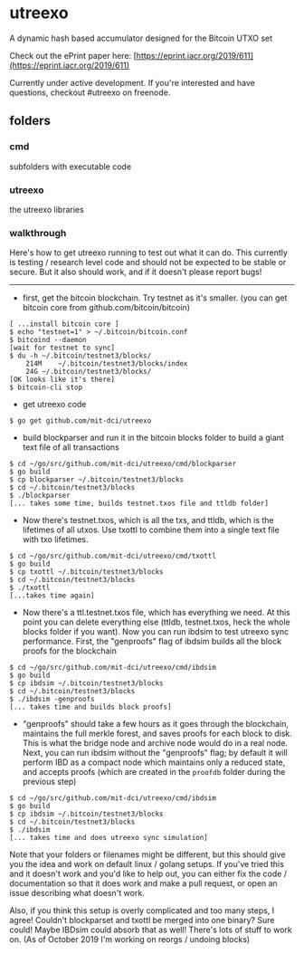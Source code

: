 # utreexo

A dynamic hash based accumulator designed for the Bitcoin UTXO set

Check out the ePrint paper here: [https://eprint.iacr.org/2019/611](https://eprint.iacr.org/2019/611)

Currently under active development.  If you're interested and have questions, checkout #utreexo on freenode.

## folders

### cmd

subfolders with executable code

### utreexo

the utreexo libraries

### walkthrough

Here's how to get utreexo running to test out what it can do.  This currently is testing / research level code and should not be expected to be stable or secure.  But it also should work, and if it doesn't please report bugs!

---

* first, get the bitcoin blockchain.  Try testnet as it's smaller.  (you can get bitcoin core from github.com/bitcoin/bitcoin)

```
[ ...install bitcoin core ]
$ echo "testnet=1" > ~/.bitcoin/bitcoin.conf
$ bitcoind --daemon
[wait for testnet to sync]
$ du -h ~/.bitcoin/testnet3/blocks/
	214M	~/.bitcoin/testnet3/blocks/index
	24G	~/.bitcoin/testnet3/blocks/
[OK looks like it's there]
$ bitcoin-cli stop
```

* get utreexo code

```
$ go get github.com/mit-dci/utreexo
```

* build blockparser and run it in the bitcoin blocks folder to build a giant text file of all transactions

```
$ cd ~/go/src/github.com/mit-dci/utreexo/cmd/blockparser
$ go build
$ cp blockparser ~/.bitcoin/testnet3/blocks
$ cd ~/.bitcoin/testnet3/blocks
$ ./blockparser
[... takes some time, builds testnet.txos file and ttldb folder]
```

* Now there's testnet.txos, which is all the txs, and ttldb, which is the lifetimes of all utxos.  Use txottl to combine them into a single text file with txo lifetimes.

```
$ cd ~/go/src/github.com/mit-dci/utreexo/cmd/txottl
$ go build
$ cp txottl ~/.bitcoin/testnet3/blocks
$ cd ~/.bitcoin/testnet3/blocks
$ ./txottl
[...takes time again]
```

* Now there's a ttl.testnet.txos file, which has everything we need.  At this point you can delete everything else (ttldb, testnet.txos, heck the whole blocks folder if you want).  Now you can run ibdsim to test utreexo sync performance.  First, the "genproofs" flag of ibdsim builds all the block proofs for the blockchain

```
$ cd ~/go/src/github.com/mit-dci/utreexo/cmd/ibdsim
$ go build
$ cp ibdsim ~/.bitcoin/testnet3/blocks
$ cd ~/.bitcoin/testnet3/blocks
$ ./ibdsim -genproofs
[... takes time and builds block proofs]
```

* "genproofs" should take a few hours as it goes through the blockchain, maintains the full merkle forest, and saves proofs for each block to disk.  This is what the bridge node and archive node would do in a real node.  Next, you can run ibdsim without the "genproofs" flag; by default it will perform IBD as a compact node which maintains only a reduced state, and accepts proofs (which are created in the `proofdb` folder during the previous step)


```
$ cd ~/go/src/github.com/mit-dci/utreexo/cmd/ibdsim
$ go build
$ cp ibdsim ~/.bitcoin/testnet3/blocks
$ cd ~/.bitcoin/testnet3/blocks
$ ./ibdsim
[... takes time and does utreexo sync simulation]
```

Note that your folders or filenames might be different, but this should give you the idea and work on default linux / golang setups.  If you've tried this and it doesn't work and you'd like to help out, you can either fix the code / documentation so that it does work and make a pull request, or open an issue describing what doesn't work.

Also, if you think this setup is overly complicated and too many steps, I agree!  Couldn't blockparset and txottl be merged into one binary?  Sure could!  Maybe IBDsim could absorb that as well!  There's lots of stuff to work on.  (As of October 2019 I'm working on reorgs / undoing blocks)
  
